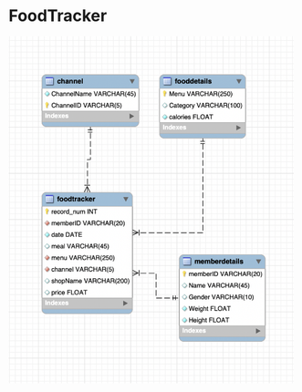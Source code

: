 # FoodTracker
<img src="https://github.com/ChawitTe/FoodTracker/blob/main/JTM_database.png" style="width:500px;">
